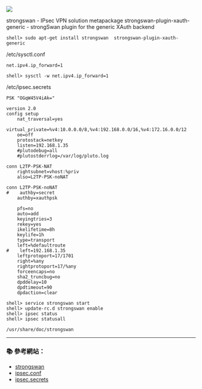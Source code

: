 ![](https://www.strongswan.org/images/strongswan.png)


strongswan - IPsec VPN solution metapackage
strongswan-plugin-xauth-generic - strongSwan plugin for the generic XAuth backend

```console
shell> sudo apt-get install strongswan  strongswan-plugin-xauth-generic
```

/etc/sysctl.conf

```
net.ipv4.ip_forward=1
```

```console
shell> sysctl -w net.ipv4.ip_forward=1
```

/etc/ipsec.secrets
```
PSK "OGqW45V4iAk="
```

```
version 2.0
config setup
    nat_traversal=yes
    virtual_private=%v4:10.0.0.0/8,%v4:192.168.0.0/16,%v4:172.16.0.0/12
    oe=off
    protostack=netkey
    listen=192.168.1.35
    #plutodebug=all
    #plutostderrlog=/var/log/pluto.log

conn L2TP-PSK-NAT
    rightsubnet=vhost:%priv
    also=L2TP-PSK-noNAT

conn L2TP-PSK-noNAT
#    authby=secret
    authby=xauthpsk

    pfs=no
    auto=add
    keyingtries=3
    rekey=yes
    ikelifetime=8h
    keylife=1h
    type=transport
    left=%defaultroute
#    left=192.168.1.35
    leftprotoport=17/1701
    right=%any
    rightprotoport=17/%any
    forceencaps=no
    sha2_truncbug=no
    dpddelay=10
    dpdtimeout=90
    dpdaction=clear
```

```console
shell> service strongswan start
shell> update-rc.d strongswan enable
shell> ipsec status
shell> ipsec statusall
```

```
/usr/share/doc/strongswan
```

---

### :books: 參考網站：
- [strongswan](https://www.strongswan.org/)
- [ipsec.conf](http://manpages.ubuntu.com/manpages/wily/man5/ipsec.conf.5.html)
- [ipsec.secrets](http://manpages.ubuntu.com/manpages/xenial/man5/ipsec.secrets.5.html)


